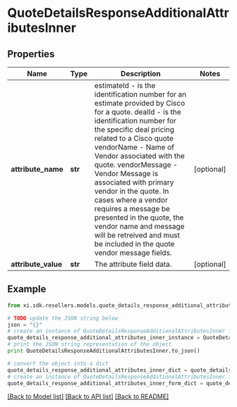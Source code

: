 # QuoteDetailsResponseAdditionalAttributesInner


## Properties

Name | Type | Description | Notes
------------ | ------------- | ------------- | -------------
**attribute_name** | **str** | estimateId - is the identification number for an estimate provided by Cisco for a quote.  dealId - is the identification number for the specific deal pricing related to a Cisco quote  vendorName - Name of Vendor associated with the quote.  vendorMessage - Vendor Message is associated with primary vendor in the quote.  In cases where a vendor requires a message be presented in the quote, the vendor name and message will be retreived and must be included in the quote vendor message fields. | [optional] 
**attribute_value** | **str** | The attribute field data. | [optional] 

## Example

```python
from xi.sdk.resellers.models.quote_details_response_additional_attributes_inner import QuoteDetailsResponseAdditionalAttributesInner

# TODO update the JSON string below
json = "{}"
# create an instance of QuoteDetailsResponseAdditionalAttributesInner from a JSON string
quote_details_response_additional_attributes_inner_instance = QuoteDetailsResponseAdditionalAttributesInner.from_json(json)
# print the JSON string representation of the object
print QuoteDetailsResponseAdditionalAttributesInner.to_json()

# convert the object into a dict
quote_details_response_additional_attributes_inner_dict = quote_details_response_additional_attributes_inner_instance.to_dict()
# create an instance of QuoteDetailsResponseAdditionalAttributesInner from a dict
quote_details_response_additional_attributes_inner_form_dict = quote_details_response_additional_attributes_inner.from_dict(quote_details_response_additional_attributes_inner_dict)
```
[[Back to Model list]](../README.md#documentation-for-models) [[Back to API list]](../README.md#documentation-for-api-endpoints) [[Back to README]](../README.md)


